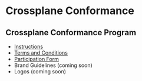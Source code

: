 # Crossplane Conformance




## Crossplane Conformance Program

* [Instructions](instructions.md)
* [Terms and Conditions](terms-conditions/terms-and-conditions.md)
* [Participation Form](participation-form/participation-form.md)
* Brand Guidelines (coming soon)
* Logos (coming soon)
